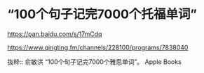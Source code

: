 # “100个句子记完7000个托福单词”
https://pan.baidu.com/s/17mCdq

https://www.qingting.fm/channels/228100/programs/7838040

抜粋:: 俞敏洪  “100个句子记完7000个雅思单词”。 Apple Books  
